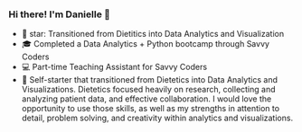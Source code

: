 ### Hi there! I'm Danielle 👋

- :tomato: star: Transitioned from Dietitics into Data Analytics and Visualization
- :mortar_board: Completed a Data Analytics + Python bootcamp through Savvy Coders
- :computer: Part-time Teaching Assistant for Savvy Coders
- :mag_right: Self-starter that transitioned from Dietetics into Data Analytics and Visualizations. Dietetics focused heavily on research, collecting and analyzing patient data, and effective collaboration. I would love the opportunity to use those skills, as well as my strengths in attention to detail, problem solving, and creativity within analytics and visualizations.  



<!--
**Danielle0727/Danielle0727** is a ✨ _special_ ✨ repository because its `README.md` (this file) appears on your GitHub profile.

Examples to use:

- 🔭 I’m currently working on ...
- 🌱 I’m currently learning ...
- 👯 I’m looking to collaborate on ...
- 🤔 I’m looking for help with ...
- 💬 Ask me about ...
- 📫 How to reach me: ...
- 😄 Pronouns: ...
- ⚡ Fun fact: ...
-->
